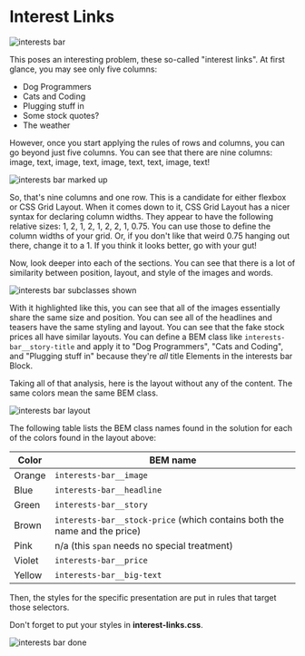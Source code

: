 # Interest Links

![interests bar]

This poses an interesting problem, these so-called "interest links". At first
glance, you may see only five columns:

* Dog Programmers
* Cats and Coding
* Plugging stuff in
* Some stock quotes?
* The weather

However, once you start applying the rules of rows and columns, you can go beyond
just five columns. You can see that there are nine columns: image, text, image,
text, image, text, text, image, text!

![interests bar marked up]

So, that's nine columns and one row. This is a candidate for either flexbox or
CSS Grid Layout. When it comes down to it, CSS Grid Layout has a nicer syntax
for declaring column widths. They appear to have the following relative sizes:
1, 2, 1, 2, 1, 2, 2, 1, 0.75. You can use those to define the column widths of
your grid. Or, if you don't like that weird 0.75 hanging out there, change it to
a 1. If you think it looks better, go with your gut!

Now, look deeper into each of the sections. You can see that there is a lot of
similarity between position, layout, and style of the images and words.

![interests bar subclasses shown]

With it highlighted like this, you can see that all of the images essentially
share the same size and position. You can see all of the headlines and teasers
have the same styling and layout. You can see that the fake stock prices all
have similar layouts. You can define a BEM class like
`interests-bar__story-title` and apply it to "Dog Programmers", "Cats and
Coding", and "Plugging stuff in" because they're _all_ title Elements in the
interests bar Block.

Taking all of that analysis, here is the layout without any of the content. The
same colors mean the same BEM class.

![interests bar layout]

The following table lists the BEM class names found in the solution for each of
the colors found in the layout above:

| Color  | BEM name                                                                  |
|--------|---------------------------------------------------------------------------|
| Orange | `interests-bar__image`                                                    |
| Blue   | `interests-bar__headline`                                                 |
| Green  | `interests-bar__story`                                                    |
| Brown  | `interests-bar__stock-price` (which contains both the name and the price) |
| Pink   | n/a (this `span` needs no special treatment)                              |
| Violet | `interests-bar__price`                                                    |
| Yellow | `interests-bar__big-text`                                                 |

Then, the styles for the specific presentation are put in rules that target
those selectors.

Don't forget to put your styles in **interest-links.css**.

![interests bar done]

[interests bar]: https://appacademy-open-assets.s3-us-west-1.amazonaws.com/Module-Responsive-Design/response-design-projects/aa-times/assets/interests-bar.png
[interests bar marked up]: https://appacademy-open-assets.s3-us-west-1.amazonaws.com/Module-Responsive-Design/response-design-projects/aa-times/assets/interests-bar-marked-up.png
[interests bar subclasses shown]: https://appacademy-open-assets.s3-us-west-1.amazonaws.com/Module-Responsive-Design/response-design-projects/aa-times/assets/interests-bar-subclasses-shown.png
[interests bar layout]: https://appacademy-open-assets.s3-us-west-1.amazonaws.com/Module-Responsive-Design/response-design-projects/aa-times/assets/interest-bar-layout.svg
[interests bar done]: https://appacademy-open-assets.s3-us-west-1.amazonaws.com/Module-Responsive-Design/response-design-projects/aa-times/assets/interests-bar-done.png
